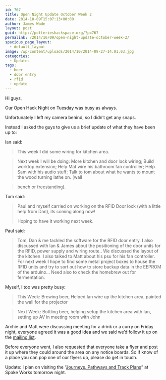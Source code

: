 ```yaml
---
id: 767
title: Open Night Update October Week 2
date: 2014-10-09T15:07:13+00:00
author: James Wade
layout: post
guid: http://potterieshackspace.org/?p=767
permalink: /2014/10/09/open-night-update-october-week-2/
spacious_page_layout:
  - default_layout
image: /wp-content/uploads/2014/10/2014-09-27-14.01.03.jpg
categories:
  - Updates
tags:
  - beer
  - door entry
  - rfid
  - update
---
```

Hi guys,

Our Open Hack Night on Tuesday was busy as always.

Unfortunately I left my camera behind, so I didn&#8217;t get any snaps.

Instead I asked the guys to give us a brief update of what they have been up to:

Ian said:

> This week I did some wiring for kitchen area.
  
> Next week I will be doing: More kitchen and door lock wiring; Build worktop extension; Help Mat wire his bathroom fan controller; Help Sam with his audio stuff; Talk to tom about what he wants to mount the wood turning lathe on. (wall
  
> bench or freestanding).

Tom said:

> Paul and myself carried on working on the RFID Door lock (with a little help from Dan), its coming along now!
> 
> Hoping to have it working next week.

Paul said:

> Tom, Dan & me tackled the software for the RFID door entry. I also discussed with Ian & James about the positioning of the door units for the RFID, power supply and wiring route.. We discussed the layout of the kitchen. I also talked to Matt about his psu for his fan controller. For next week I hope to find some metal project boxes to house the RFID units and try to sort out how to store backup data in the EEPROM of the arduino&#8230; Need also to check the homebrew out for fermentation.

Myself, I too was pretty busy:

> This Week: Brewing beer, Helped Ian wire up the kitchen area, painted the wall for the projector
  
> Next Week: Bottling beer, helping setup the kitchen area with Ian, setting up AV in meeting room with John

Archie and Matt were discussing meeting for a drink or a curry on Friday night, everyone agreed it was a good idea and we said we&#8217;d follow it up on the [mailing list](https://groups.google.com/forum/#!forum/potteries-hackspace).

Before everyone went, I also requested that everyone take a flyer and post it up where they could around the area on any notice boards. So if know of a place you can pop one of our flyers up, please do get in touch.

Update: I plan on visiting the &#8220;[Journeys, Pathways and Track Plans](https://www.facebook.com/events/1506725896233453/)&#8221; at Spoke Works tomorrow night.